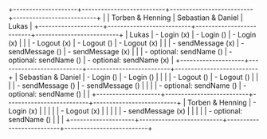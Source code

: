 +--------------------+--------------------------+--------------------------+--------------------------+
|                    | Torben & Henning         | Sebastian & Daniel       | Lukas                    |
+--------------------+--------------------------+--------------------------+--------------------------+
|              Lukas | - Login (x)              | - Login ()               | - Login (x)              |
|                    | - Logout (x)             | - Logout ()              | - Logout (x)             |
|                    | - sendMessage (x)        | - sendMessage ()         | - sendMessage (x)        |
|                    | - optional: sendName ()  | - optional: sendName ()  | - optional: sendName (x)  |
+--------------------+--------------------------+--------------------------+--------------------------+
| Sebastian & Daniel | - Login ()               | - Login ()               |                          |
|                    | - Logout ()              | - Logout ()              |                          |
|                    | - sendMessage ()         | - sendMessage ()         |                          |
|                    | - optional: sendName ()  | - optional: sendName ()  |                          |
+--------------------+--------------------------+--------------------------+--------------------------+
|   Torben & Henning | - Login (x)              |                          |                          |
|                    | - Logout (x)             |                          |                          |
|                    | - sendMessage (x)        |                          |                          |
|                    | - optional: sendName ()  |                          |                          |
+--------------------+--------------------------+--------------------------+--------------------------+